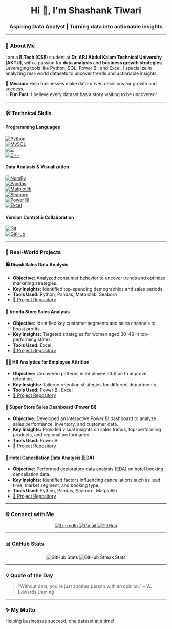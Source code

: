 <h1 align="center">Hi 👋, I'm Shashank Tiwari</h1>
<h3 align="center">Aspiring Data Analyst | Turning data into actionable insights</h3>

---

### 🌟 About Me  
I am a **B.Tech (CSE)** student at **Dr. APJ Abdul Kalam Technical University (AKTU)**, with a passion for **data analysis** and **business growth strategies**. Leveraging tools like Python, SQL, Power BI, and Excel, I specialize in analyzing real-world datasets to uncover trends and actionable insights.  

🎯 **Mission:** Help businesses make data-driven decisions for growth and success.  
💡 **Fun Fact:** I believe every dataset has a story waiting to be uncovered!  

---

### 🛠️ Technical Skills  
#### **Programming Languages**  
[![Python](https://img.shields.io/badge/Python-3776AB?style=for-the-badge&logo=python&logoColor=white)](https://docs.python.org/3/)  
[![MySQL](https://img.shields.io/badge/MySQL-4479A1?style=for-the-badge&logo=mysql&logoColor=white)](https://dev.mysql.com/doc/)  
[![C](https://img.shields.io/badge/C-A8B9CC?style=for-the-badge&logo=c&logoColor=white)](https://devdocs.io/c/)  
[![C++](https://img.shields.io/badge/C++-00599C?style=for-the-badge&logo=c%2B%2B&logoColor=white)](https://cplusplus.com/doc/tutorial/)  

#### **Data Analysis & Visualization**  
[![NumPy](https://img.shields.io/badge/NumPy-013243?style=for-the-badge&logo=numpy&logoColor=white)](https://numpy.org/doc/)  
[![Pandas](https://img.shields.io/badge/Pandas-150458?style=for-the-badge&logo=pandas&logoColor=white)](https://pandas.pydata.org/docs/)  
[![Matplotlib](https://img.shields.io/badge/Matplotlib-11557C?style=for-the-badge&logoColor=white)](https://matplotlib.org/stable/contents.html)  
[![Seaborn](https://img.shields.io/badge/Seaborn-3776AB?style=for-the-badge&logoColor=white)](https://seaborn.pydata.org/)  
[![Power BI](https://img.shields.io/badge/PowerBI-F2C811?style=for-the-badge&logo=power-bi&logoColor=black)](https://powerbi.microsoft.com/)  
[![Excel](https://img.shields.io/badge/Excel-217346?style=for-the-badge&logo=microsoft-excel&logoColor=white)](https://support.microsoft.com/excel)  

#### **Version Control & Collaboration**  
[![Git](https://img.shields.io/badge/Git-F05032?style=for-the-badge&logo=git&logoColor=white)](https://git-scm.com/doc)  
[![GitHub](https://img.shields.io/badge/GitHub-181717?style=for-the-badge&logo=github&logoColor=white)](https://docs.github.com/)  

---

### 🚀 Real-World Projects  

#### 🛍️ **Diwali Sales Data Analysis**  
- **Objective:** Analyzed consumer behavior to uncover trends and optimize marketing strategies.  
- **Key Insights:** Identified top-spending demographics and sales periods.  
- **Tools Used:** Python, Pandas, Matplotlib, Seaborn  
- [🔗 Project Repository](https://github.com/sshankt/Diwali_Sales_data)  

#### 🛒 **Vrinda Store Sales Analysis**  
- **Objective:** Identified key customer segments and sales channels to boost profits.  
- **Key Insights:** Targeted strategies for women aged 30–49 in top-performing states.  
- **Tools Used:** Excel  
- [🔗 Project Repository](https://github.com/sshankt/Vrinda_sales_Dashboard)  

#### 👨‍💼 **HR Analytics for Employee Attrition**  
- **Objective:** Uncovered patterns in employee attrition to improve retention.  
- **Key Insights:** Tailored retention strategies for different departments.  
- **Tools Used:** Power BI, Excel  
- [🔗 Project Repository](https://github.com/sshankt/HR_Analytics_PowerBi)  

#### 🏬 **Super Store Sales Dashboard (Power BI)**  
- **Objective:** Developed an interactive Power BI dashboard to analyze sales performance, inventory, and customer data.  
- **Key Insights:** Provided visual insights on sales trends, top-performing products, and regional performance.  
- **Tools Used:** Power BI  
- [🔗 Project Repository](https://github.com/sshankt/Super_store_dashboard)  

#### 🏨 **Hotel Cancellation Data Analysis (EDA)**  
- **Objective:** Performed exploratory data analysis (EDA) on hotel booking cancellation data.  
- **Key Insights:** Identified factors influencing cancellations such as lead time, market segment, and booking type.  
- **Tools Used:** Python, Pandas, Seaborn, Matplotlib  
- [🔗 Project Repository](https://github.com/sshankt/Hotel_cancellation_Analysis)  

---

### 🌐 Connect with Me  

<p align="center">
  <a href="https://www.linkedin.com/in/sshankt/" target="_blank">
    <img src="https://img.shields.io/badge/LinkedIn-0A66C2?style=for-the-badge&logo=linkedin&logoColor=white" alt="LinkedIn">
  </a>
  <a href="mailto:shashank.corpconnect@gmail.com" target="_blank">
    <img src="https://img.shields.io/badge/Gmail-D14836?style=for-the-badge&logo=gmail&logoColor=white" alt="Gmail">
  </a>
  <a href="https://github.com/sshankt" target="_blank">
    <img src="https://img.shields.io/badge/GitHub-181717?style=for-the-badge&logo=github&logoColor=white" alt="GitHub">
  </a>
</p>

---

### 📊 GitHub Stats  

<p align="center">
  <img src="https://github-readme-stats.vercel.app/api?username=yourusername&show_icons=true&theme=radical" alt="GitHub Stats" />
  <img src="https://github-readme-streak-stats.herokuapp.com/?user=yourusername&theme=radical" alt="GitHub Streak Stats" />
</p>

---

### 💡 Quote of the Day  

> "Without data, you're just another person with an opinion." – W. Edwards Deming  

---

### ✨ My Motto  

Helping businesses succeed, one dataset at a time!  
